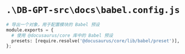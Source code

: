 # `.\DB-GPT-src\docs\babel.config.js`

```py
# 导出一个对象，用于配置模块的 Babel 预设
module.exports = {
  # 使用 @docusaurus/core 库中的 Babel 预设
  presets: [require.resolve('@docusaurus/core/lib/babel/preset')],
};
```